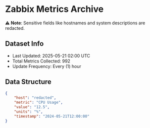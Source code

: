 # Zabbix Metrics Archive

⚠️ **Note**: Sensitive fields like hostnames and system descriptions are redacted.

## Dataset Info
- Last Updated: 2025-05-21 02:00 UTC
- Total Metrics Collected: 992
- Update Frequency: Every (1) hour

## Data Structure
```json
{
    "host": "redacted",
    "metric": "CPU Usage",
    "value": "12.5",
    "units": "%",
    "timestamp": "2024-05-21T12:00:00"
}
```
